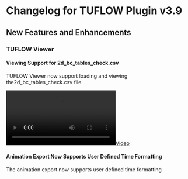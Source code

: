 # Changelog for TUFLOW Plugin v3.9

## New Features and Enhancements

### TUFLOW Viewer

#### Viewing Support for 2d_bc_tables_check.csv

TUFLOW Viewer now support loading and viewing the2d_bc_tables_check.csv file.

[![](https://github.com/EllisSymons/forUKOffice/blob/visual-changelog/3_9/videos/test.mp4)](https://github.com/EllisSymons/forUKOffice/blob/visual-changelog/3_9/videos/test.mp4)

#### Animation Export Now Supports User Defined Time Formatting

The animation export now supports user defined time formatting
